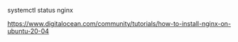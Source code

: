 systemctl status nginx

https://www.digitalocean.com/community/tutorials/how-to-install-nginx-on-ubuntu-20-04